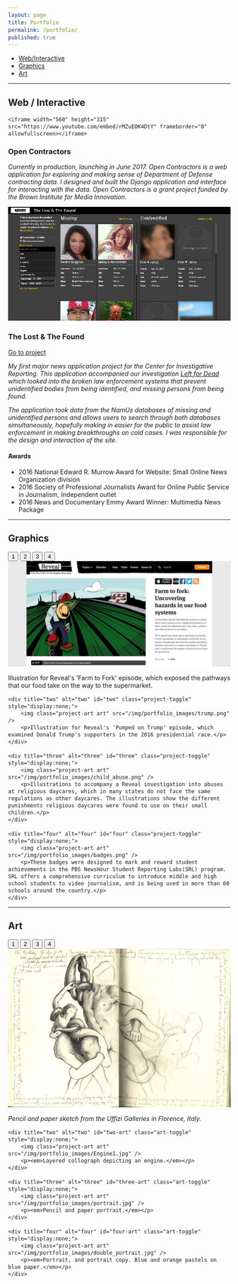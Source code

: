 ```yaml
---
layout: page
title: Portfolio
permalink: /portfolio/
published: true
---
```


<ul class="nav nav-pills">
  <li role="presentation" class="active"><a href="#interactive">Web/Interactive</a></li>
  <li role="presentation"><a href="#graphics">Graphics</a></li>
  <li role="presentation"><a href="#art">Art</a></li>
</ul>

---

<a class="anchor" name="interactive"></a>

## Web / Interactive

<div class="videoWrapper">

	<iframe width="560" height="315" src="https://www.youtube.com/embed/rMZuEOK4DtY" frameborder="0" allowfullscreen></iframe>
</div>

### Open Contractors

*Currently in production, launching in June 2017. Open Contractors is a web application for exploring and making sense of Department of Defense contracting data. I designed and built the Django application and interface for interacting with the data. Open Contractors is a grant project funded by the Brown Institute for Media Innovation.*


![The Lost and the Found](/img/portfolio_images/lostandfound.png)

### The Lost & The Found

[Go to project](http://lostandfound.revealnews.org)

*My first major news application project for the Center for Investigative Reporting. This application accompanied our investigation [Left for Dead](http://revealnews.org/leftfordead) which looked into the broken law enforcement systems that prevent unidentified bodies from being identified, and missing persons from being found.*

*The application took data from the NamUs databases of missing and unidentified persons and allows users to search through both databases simultaneously, hopefully making in easier for the public to assist law enforcement in making breakthroughs on cold cases. I was responsible for the design and interaction of the site.*

#### Awards
-   2016 National Edward R. Murrow Award for Website: Small Online News Organization division
-   2016 Society of Professional Journalists Award for Online Public Service in Journalism, Independent outlet
-   2016 News and Documentary Emmy Award Winner: Multimedia News Package

---

<a class="anchor" name="graphics"></a>

## Graphics

<div class='row'>
      <div class="btn-group">
        <button class="btn btn-primary project-toggler active" type="button" data-switch-set="graphics-slider" data-target="#one">1</button>
        <button class="btn btn-primary project-toggler" type="button" data-switch-set="grant-project-set" data-target="#two">2</button>
        <button class="btn btn-primary project-toggler" type="button" data-switch-set="grant-project-set" data-target="#three">3</button>
        <button class="btn btn-primary project-toggler" type="button" data-switch-set="grant-project-set" data-target="#four">4</button>
      </div>
</div>

<div class="graphics-slider">
    <div title="one" alt="one" id="one" class="project-toggle">
        <img class="project-art art" src="/img/portfolio_images/food_illo.png" />
        <p>Illustration for Reveal's 'Farm to Fork' episode, which exposed the pathways that our food take on the way to the supermarket.</p>
    </div>

    <div title="two" alt="two" id="two" class="project-toggle" style="display:none;">
        <img class="project-art art" src="/img/portfolio_images/trump.png" />
        <p>Illustration for Reveal's 'Pumped on Trump' episode, which examined Donald Trump's supporters in the 2016 presidential race.</p>
    </div>

    <div title="three" alt="three" id="three" class="project-toggle" style="display:none;">
        <img class="project-art art" src="/img/portfolio_images/child_abuse.png" />
        <p>Illustrations to accompany a Reveal investigation into abuses at religious daycares, which in many states do not face the same regulations as other daycares. The illustrations show the different punishments religious daycares were found to use on their small children.</p>
    </div>

    <div title="four" alt="four" id="four" class="project-toggle" style="display:none;">
        <img class="project-art art" src="/img/portfolio_images/badges.png" />
        <p>These badges were designed to mark and reward student achievements in the PBS NewsHour Student Reporting Labs(SRL) program. SRL offers a comprehensive curriculum to introduce middle and high school students to video journalism, and is being used in more than 60 schools around the country.</p>
    </div>

</div>

---

<a class="anchor" name="art"></a>

## Art

<div class='row'>
      <div class="btn-group">
        <button class="btn btn-primary art-toggler active" type="button" data-switch-set="art-slider" data-target="#one-art">1</button>
        <button class="btn btn-primary art-toggler" type="button" data-switch-set="art-slider" data-target="#two-art">2</button>
        <button class="btn btn-primary art-toggler" type="button" data-switch-set="art-slider" data-target="#three-art">3</button>
        <button class="btn btn-primary art-toggler" type="button" data-switch-set="art-slider" data-target="#four-art">4</button>
      </div>
</div>

<div class="art-slider">
    <div title="one" alt="one" id="one-art" class="art-toggle">
        <img class="project-art art" src="/img/portfolio_images/florence_sketch1.jpg" />
        <p><em>Pencil and paper sketch from the Uffizi Galleries in Florence, Italy.</em></p>
    </div>

    <div title="two" alt="two" id="two-art" class="art-toggle" style="display:none;">
        <img class="project-art art" src="/img/portfolio_images/Engine1.jpg" />
        <p><em>Layered collograph depicting an engine.</em></p>
    </div>

    <div title="three" alt="three" id="three-art" class="art-toggle" style="display:none;">
        <img class="project-art art" src="/img/portfolio_images/portrait.jpg" />
        <p><em>Pencil and paper portrait.</em></p>
    </div>

    <div title="four" alt="four" id="four-art" class="art-toggle" style="display:none;">
        <img class="project-art art" src="/img/portfolio_images/double_portrait.jpg" />
        <p><em>Portrait, and portrait copy. Blue and orange pastels on blue paper.</em></p>
    </div>

</div>
